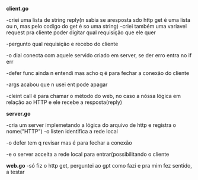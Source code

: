 **client.go**

-criei uma lista de string reply(n sabia se aresposta sdo http get é uma lista ou n, mas pelo codigo do get é so uma string)
-criei também uma variavel request pra cliente poder digitar qual requisição que ele quer

-pergunto qual requisição e recebo do cliente

-o dial conecta com aquele servido criado em server, se der erro entra no if err

-defer func ainda n entendi mas acho q é para fechar a conexão do cliente

-args acabou que n usei ent pode apagar

-cleint call é para chamar o método do web, no caso a nóssa lógica em relação ao HTTP e ele recebe a resposta(reply)

**server.go**

-cria um server implemetando a lógica do arquivo de http e registra o nome("HTTP")
-o listen identifica a rede local

-o defer tem q revisar mas é para fechar a conexão

-e o server acceita a rede local para entrar(possibilitando o cliente

**web.go**
-só fiz o http get, perguntei ao gpt como fazi e pra mim fez sentido, a testar
